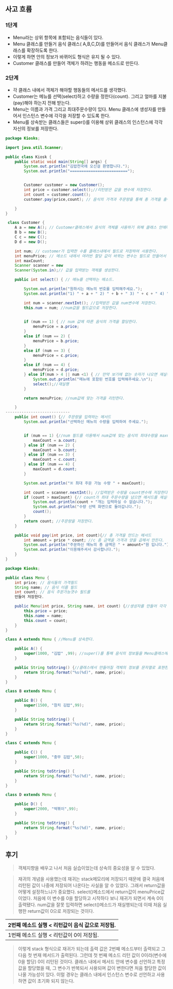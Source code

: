 ## 사고 흐름
### 1단계 
- Menu라는 상위 항목에 포함되는 음식들이 있다.
- Menu 클래스를 만들거 음식 클래스(
A,B,C,D)를 만들어서 음식 클래스가 Menu클래스를 확장하도록 한다.
- 이렇게 하면 안의 정보가 바뀌어도 형식은 유지 될 수 있다.
- Customer 클래스를 만들어 객체가 하려는 행동을 메소드로 만든다.
### 2단계
- 각 클래스 내에서 객체가 해야할 행동들의 메서드를 생각했다.
- Customer는 메뉴를 선택(select)하고 수량을 정한다(count). 그리고 얼마를 지불(pay)해야 하는지 전해 받는다.
- Menu는 이름과 가격 그리고 최대주문수량이 있다. Menu 클래스에 생성자를 만들어서 인스턴스 변수에 각각을 저장할 수 있도록 한다.
- Menu를 상속받는 클래스들은 super()를 이용해 
상위 클래스의 인스턴스에 각각 자신의 정보를 저장한다.

```java
package Kiosks;

import java.util.Scanner;

public class Kiosk {
    public static void main(String[] args) {
        System.out.println("김밥천국에 오신걸 환영합니다.");
        System.out.println("=========================");


        Customer customer = new Customer();
        int price = customer.select();//리턴받은 값을 변수에 저장한다.
        int count = customer.count();
        customer.pay(price,count); // 음식의 가격과 주문량을 통해 총 가격을 출력한다.

    }
}

```
```java
 class Customer {
    A a = new A(); // Customer클래스에서 음식의 객체를 사용하기 위해 클래스 안에다 객체를 만든다.
    B b = new B();
    C c = new C();
    D d = new D();

    int num; // customer가 입력한 수를 클래스내에서 필드로 저장하여 사용한다.
    int menuPrice; // 메소드 내에서 여러번 할당 값이 바뀌는 변수는 필드로 만들어서 사용한다.
    int maxCount;
    Scanner scanner = new
    Scanner(System.in);// 값을 입력받는 객체를 생성한다.

    public int select() { // 메뉴를 선택하는 메소드.

        System.out.println("원하시는 메뉴의 번호를 입력해주세요.");
        System.out.println("1) " + a + " 2) " + b + " 3) " + c + " 4) " + d); // 각각 음식 클래스의 객체들의 정보를 문자열로 추출한다.

        int num = scanner.nextInt(); //입력받은 값을 num변수에 저장한다.
        this.num = num; //num값을 필드값으로 저장한다.
      

        if (num == 1) { // num 값에 따른 음식의 가격을 할당한다.
            menuPrice = a.price;
        }
        else if (num == 2) {
            menuPrice = b.price;
        }
        else if (num == 3) {
            menuPrice = c.price;
        }
        else if (num == 4) {
            menuPrice = d.price;
        } else if(num > 4 || num <1) { // 만약 보기에 없는 숫자가 나오면 재실행시킨다.
            System.out.println("메뉴에 포함된 번호를 입력해주세요.\n");
            select();//재실행
        }

        return menuPrice; //num값에 맞는 가격을 리턴한다.

    }
----------------------------
    public int count() {// 주문량을 입력하는 메서드
        System.out.println("선택하신 메뉴의 수량을 입력하여 주세요.");


        if (num == 1) {//num 필드를 이용해서 num값에 맞는 음식의 최대수량을 maxCount에 저장한다.
            maxCount = a.count;
        } else if (num == 2) {
            maxCount = b.count;
        } else if (num == 3) {
            maxCount = c.count;
        } else if (num == 4) {
            maxCount = d.count;
        }

        System.out.println("※ 최대 주문 가능 수량 " + maxCount);

        int count = scanner.nextInt(); //입력받은 수량을 count변수에 저장한다.
        if (count > maxCount) {// count가 최대 주문수량을 넘으면 메서드를 재실행한다.
            System.out.println(count + "개는 입력하실 수 없습니다.");
            System.out.println("수량 선택 화면으로 돌아갑니다.");
            count();
        }
        return count; //주문량을 저장한다.
    }

    public void pay(int price, int count){// 총 가격을 만드는 메서드
        int amount = price * count; //c 총 금액을 가격과 양을 곱해서 만든다. 
        System.out.println("주문하신 메뉴의 총 금액은 " + amount+"원 입니다.");
        System.out.println("이용해주셔서 감사합니다.");
    }
}
```

```java
package Kiosks;

public class Menu {
    int price; // 음식들의 가격필드
    String name; // 음식 이름 필드
    int count; // 음식 주문가능갯수 필드를 
    만들어 저장한다.

    public Menu(int price, String name, int count) {//생성자를 만들어 각각 음식들의 정보를 저장할 수 있게 한다.
        this.price = price;
        this.name = name;
        this.count = count;
    }
}

class A extends Menu { //Menu를 상속한다.

    public A() { 
        super(1000, "김밥" ,99); //super()를 통해 음식의 정보들을 Menu클래스에 저장한다.
    }

    public String toString() {//클래스에서 만들어질 객체의 정보를 문자열로 표현한다.
        return String.format("%s(%d)", name, price);
    }
}

class B extends Menu {

    public B() {
        super(1500, "참치 김밥",99);
    }

    public String toString() {
        return String.format("%s(%d)", name, price);
    }
}

class C extends Menu {

    public C() {
        super(1000, "충무 김밥",50);
    }

    public String toString() {
        return String.format("%s(%d)", name, price);
    }
}

class D extends Menu {

    public D() {
        super(2000, "떡볶이",99);
    }

    public String toString() {
        return String.format("%s(%d)", name, price);
    }
}
```
## 후기
> 객체지향을 배우고 나서 처음 실습이었는데 상속의 중요성을 알 수 있었다.

> 재귀의 개념을 사용했는데 재귀는 stack메모리에 저장되기 때문에 결국 처음에 리턴된 값이 나중에 저장되어 나온다는 사실을 알 수 있었다.
 그래서 return값을 어떻게 설정하느냐가 중요했다. select()메소드에서 return값이 menuPrice값이었다. 처음에 이 변수를 0을 할당하고 시작하다 보니 재귀가 되면서 계속 0이 출력됐다.
num값을 잘못 입력하면  select()메소드가 재실행되는데 이때 처음 실행한 return값이 0으로 저장되는 것이다.

|2번째 메소드 실행 < 리턴값이 음식 값으로 저장됨. |
|----------------|
| 1번째 메소드 실행 < 리턴값이 0이 저장됨.|

>이렇게 stack 형식으로 재귀가 되는데
출력 값은 2번째 메소드부터 출력되고 그다음 첫 번재 메서드가 출력된다. 그런데 첫 번째 메소드 리턴 값이 0이라(변수에 0을 할당) 0이 리턴된 것이다.
> 클래스 내에서 메서드 안에 변수를 선언하고 특정 값을 할당했을 때, 그 변수가 반복되서 사용되며 값이 변한다면 처음 할당한 값이 나올 가능성이 있다. 이럴 경우는 클래스 내에서 인스턴스 변수로 선언하고 사용하면 값이 초기화 되지 않는다.
